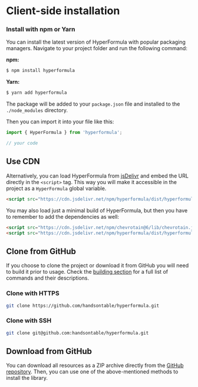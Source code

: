 # Client-side installation

### Install with npm or Yarn

You can install the latest version of HyperFormula with popular
packaging managers. Navigate to your project folder and run the
following command:
  
**npm:**

```bash
$ npm install hyperformula
```

**Yarn:**

```bash
$ yarn add hyperformula
```

The package will be added to your `package.json` file and installed to
the `./node_modules` directory.

Then you can import it into your file like this:

```javascript
import { HyperFormula } from 'hyperformula';

// your code
```

## Use CDN

Alternatively, you can load HyperFormula from
[jsDelivr](https://www.jsdelivr.com/) and embed the URL directly in the
`<script>` tag. This way you will make it accessible in the project as
a `HyperFormula` global variable.

```html
<script src="https://cdn.jsdelivr.net/npm/hyperformula/dist/hyperformula.full.min.js"></script>
```

You may also load just a minimal build of HyperFormula, but then you have to remember to add the dependencies as well:

```html
<script src="https://cdn.jsdelivr.net/npm/chevrotain@6/lib/chevrotain.js"></script>
<script src="https://cdn.jsdelivr.net/npm/hyperformula/dist/hyperformula.min.js"></script>
```

## Clone from GitHub

If you choose to clone the project or download it from GitHub you
will need to build it prior to usage. Check the
[building section](building.md) for a full list of commands and their
descriptions.

### Clone with HTTPS

```bash
git clone https://github.com/handsontable/hyperformula.git
```

### Clone with SSH

```bash
git clone git@github.com:handsontable/hyperformula.git
```

## Download from GitHub

You can download all resources as a ZIP archive directly from the
[GitHub repository](https://github.com/handsontable/hyperformula).
Then, you can use one of the above-mentioned methods to install the
library.

